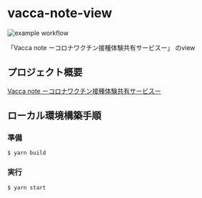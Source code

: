 # vacca-note-view
![example workflow](https://github.com/Okaki030/vacca-note-view/actions/workflows/deploy.yml/badge.svg)

「Vacca note ーコロナワクチン接種体験共有サービスー」 のview

## プロジェクト概要
[Vacca note ーコロナワクチン接種体験共有サービスー](https://hideki-okawa.notion.site/Vacca-note-e390c4ad207d44209535d5a94b18d2cd)


## ローカル環境構築手順
### 準備

```
$ yarn build
```

### 実行

```
$ yarn start
```

